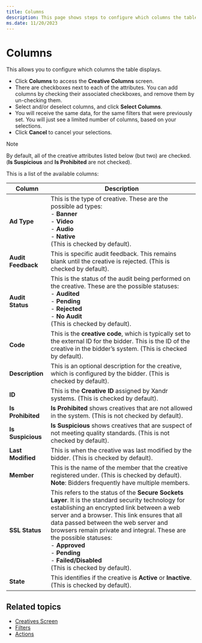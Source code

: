 ```yaml
---
title: Columns
description: This page shows steps to configure which columns the table displays, along with a list of available columns. In this list, all of the creative attributes are checked except Is Suspicious and Is Prohibited. 
ms.date: 11/20/2023
---
```



# Columns

This allows you to configure which columns the table displays.

- Click **Columns** to access the **Creative Columns** screen.
- There are checkboxes next to each of the attributes. You can add columns by checking their associated checkboxes, and remove them by un-checking them.
- Select and/or deselect columns, and click **Select Columns**.
- You will receive the same data, for the same filters that were previously set. You will just see a limited number of columns, based on your selections.
- Click **Cancel** to cancel your selections.

> [!NOTE]
> By default, all of the creative attributes listed below (but two) are checked. (**Is Suspicious** and **Is Prohibited** are not checked).

This is a list of the available columns:

| Column | Description |
|--|--|
| **Ad Type** | This is the type of creative. These are the possible ad types: <br>- **Banner** <br> - **Video** <br> - **Audio** <br> - **Native** <br>(This is checked by default). |
| **Audit Feedback** | This is specific audit feedback. This remains blank until the creative is rejected. (This is checked by default). |
| **Audit Status** | This is the status of the audit being performed on the creative. These are the possible statuses: <br> - **Audited** <br> - **Pending** <br> - **Rejected** <br> - **No Audit** <br>(This is checked by default). |
| **Code** | This is the **creative code**, which is typically set to the external ID for the bidder. This is the ID of the creative in the bidder’s system. (This is checked by default). |
| **Description** | This is an optional description for the creative, which is configured by the bidder. (This is checked by default). |
| **ID** | This is the **Creative ID** assigned by Xandr systems. (This is checked by default). |
| **Is Prohibited** | **Is Prohibited** shows creatives that are not allowed in the system. (This is not checked by default). |
| **Is Suspicious** | **Is Suspicious** shows creatives that are suspect of not meeting quality standards. (This is not checked by default). |
| **Last Modified** | This is when the creative was last modified by the bidder. (This is checked by default). |
| **Member** | This is the name of the member that the creative registered under. (This is checked by default). <br> **Note**: Bidders frequently have multiple members. |
| **SSL Status** | This refers to the status of the **Secure Sockets Layer**. It is the standard security technology for establishing an encrypted link between a web server and a browser. This link ensures that all data passed between the web server and browsers remain private and integral. These are the possible statuses: <br>- **Approved** <br> - **Pending** <br> - **Failed/Disabled** <br>(This is checked by default). |
| **State** | This identifies if the creative is **Active** or **Inactive**. (This is checked by default). |

## Related topics

- [Creatives Screen](creatives-screen.md)
- [Filters](filters.md)
- [Actions](actions.md)